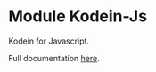 # Module Kodein-Js

Kodein for Javascript.

Full documentation [here](https://salomonbrys.github.io/Kodein/).
